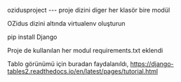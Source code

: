 ozidusproject --- proje dizini
diger her klasör bire modül

OZidus dizini altında virtualenv oluşturun

pip install Django

 Proje de kullanılan her modul requirements.txt eklendi
 
 Tablo görünümü için buradan faydalanıldı,
 https://django-tables2.readthedocs.io/en/latest/pages/tutorial.html
